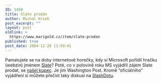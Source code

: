```yaml
---
ID: 1458
title: Slate prodán
author: Michal Krsek
post_excerpt: ""
layout: post
oldlink: >
  https://www.marigold.cz/item/slate-prodan
published: true
post_date: 2004-12-28 11:59:41
---
```

<p>
Pamatujete se na doby internetové horečky, kdy si Microsoft pořídil hračku (webzin) jménem <a href="http://www.slate.com">Slate</a>? Poté, co v polovině roku MS vyjádřil zájem Slate prodat, se <a href="http://www.slate.com/Default.aspx?id=2111289&amp;">našel kupec</a>. Je jím Washington Post. Kromě &#8220;oficiálního&#8221; vyjádření si můžete přečíst taky diskusi na <a href="http://slashdot.org/article.pl?sid=04/12/22/0316203&amp;tid=188&amp;tid=109&amp;tid=1">SlashDotu</a>.
</p>
